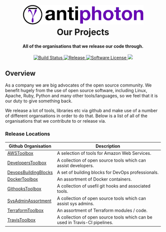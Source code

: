 <h1 align="center">
        <br>
        <a href="https://github.com/AntiPhotonltd">
                <img src="https://github.com/AntiPhotonltd/branding/blob/master/images/general/banners/64/black-white.png?raw=true" alt="AntiPhoton Banner" />
        </a>
        <br>
        Our Projects
        <br>
</h1>

<h4 align="center">All of the organisations that we release our code through.</h4>

<p align="center">
        <a href="https://travis-ci.com/AntiPhotonltd/our-projects">
                <img src="https://img.shields.io/travis/com/AntiPhotonltd/our-projects/master?style=for-the-badge&logo=travis" alt="Build Status">
        </a>
        <a href="https://github.com/AntiPhotonltd/our-projects/releases/latest">
                <img src="https://img.shields.io/github/release/AntiPhotonltd/our-projects?color=blueviolet&style=for-the-badge&logo=github&label=Latest%20Release" alt="Release">
        </a>
        <a href="LICENSE.md">
                <img src="https://img.shields.io/badge/license-MIT-blueviolet?style=for-the-badge" alt="Software License">
        </a>
        <a href="https://www.ruby-lang.org/en/">
                <img src="https://img.shields.io/badge/developed%20in-ruby-blueviolet?logo=ruby&logoColor=white&style=for-the-badge" />
        </a>
</p>

<h2>Overview</h2>

As a company we are big advocates of the open source community. We benefit hugely from the use of open source software, including Linux, Apache, Ruby, Python and many other tools/languages, so we feel that it is our duty to give something back.

We release a lot of tools, libraries etc via github and make use of a number of different organsations in order to do that. Below is a list of all of the organisations that we contribute to or release via.

<h3>Release Locations</h3>

| Github Organisation | Description |
| ------------------- | ----------- |
| [AWSToolbox](https://github.com/AWSToolbox) | A selection of tools for Amazon Web Services. |
| [DevelopersToolbox](https://github.com/DevelopersToolbox) | A collection of open source tools which can assist developers. |
| [DevopsBuildingBlocks](https://github.com/DevopsBuildingBlocks) | A set of building blocks for DevOps professionals. |
| [DockerToolbox](https://github.com/DockerToolbox) | An assortment of Docker containers. |
| [GithooksToolbox](https://github.com/GithooksToolbox) | A collection of usefil git hooks and associated tools. |
| [SysAdminAssortment](https://github.com/SysAdminAssortment) | A collection of open source tools which can assist sys admins. |
| [TerraformToolbox](https://github.com/TerraformToolbox) | An assortment of Terraform modules / code. |
| [TravisToolbox](https://github.com/TravisToolbox) | A collection of open source tools which can be used in Travis-CI pipelines. |
